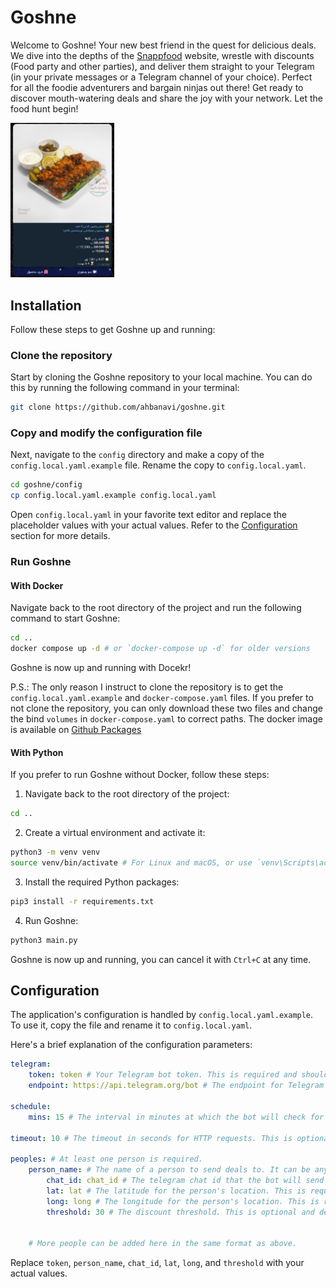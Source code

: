 # Goshne

Welcome to Goshne! Your new best friend in the quest for delicious deals. We dive into the depths of the [Snappfood](https://snappfood.ir/) website, wrestle with discounts (Food party and other parties), and deliver them straight to your Telegram (in your private messages or a Telegram channel of your choice). Perfect for all the foodie adventurers and bargain ninjas out there! Get ready to discover mouth-watering deals and share the joy with your network. Let the food hunt begin!

<img src="resource/screenshot.png" alt="screenshot of Goshne in action" width="33%" />

## Installation

Follow these steps to get Goshne up and running:

### Clone the repository

Start by cloning the Goshne repository to your local machine. You can do this by running the following command in your terminal:

```bash
git clone https://github.com/ahbanavi/goshne.git
```

### Copy and modify the configuration file

Next, navigate to the `config` directory and make a copy of the `config.local.yaml.example` file. Rename the copy to `config.local.yaml`.

```bash
cd goshne/config
cp config.local.yaml.example config.local.yaml
```

Open `config.local.yaml` in your favorite text editor and replace the placeholder values with your actual values. Refer to the [Configuration](#configuration) section for more details.

### Run Goshne

#### With Docker

Navigate back to the root directory of the project and run the following command to start Goshne:

```bash
cd ..
docker compose up -d # or `docker-compose up -d` for older versions
```

Goshne is now up and running with Docekr!

P.S.: The only reason I instruct to clone the repository is to get the `config.local.yaml.example` and `docker-compose.yaml` files. If you prefer to not clone the repository, you can only download these two files and change the bind `volumes` in `docker-compose.yaml` to correct paths. The docker image is available on [Github Packages](https://github.com/ahbanavi/goshne/pkgs/container/goshne)

#### With Python

If you prefer to run Goshne without Docker, follow these steps:

1. Navigate back to the root directory of the project:

```bash
cd ..
```

2. Create a virtual environment and activate it:

```bash
python3 -m venv venv
source venv/bin/activate # For Linux and macOS, or use `venv\Scripts\activate.bat` for windows cmd and `venv\Scripts\Activate.ps1` for powershell.
```

3. Install the required Python packages:

```bash
pip3 install -r requirements.txt
```

4. Run Goshne:

```bash
python3 main.py
```

Goshne is now up and running, you can cancel it with `Ctrl+C` at any time.

## Configuration

The application's configuration is handled by `config.local.yaml.example`. To use it, copy the file and rename it to `config.local.yaml`.

Here's a brief explanation of the configuration parameters:

```yaml
telegram:
    token: token # Your Telegram bot token. This is required and should be a string.
    endpoint: https://api.telegram.org/bot # The endpoint for Telegram bot API server. This is optional and defaults to https://api.telegram.org/bot. Your bot token will be appended to this.

schedule:
    mins: 15 # The interval in minutes at which the bot will check for discounts.

timeout: 10 # The timeout in seconds for HTTP requests. This is optional and defaults to 10 seconds.

peoples: # At least one person is required.
    person_name: # The name of a person to send deals to. It can be anything you want and doesn't have any effect on the bot's functionality, but should be unique and string.
        chat_id: chat_id # The telegram chat id that the bot will send deals to. This is required and should be integer, you can find it with the help of https://t.me/username_to_id_bot.
        lat: lat # The latitude for the person's location. This is required.
        long: long # The longitude for the person's location. This is required.
        threshold: 30 # The discount threshold. This is optional and defaults to 0. If set, the bot will only send deals with a discount greater than or equal to this value.


    # More people can be added here in the same format as above.
```

Replace `token`, `person_name`, `chat_id`, `lat`, `long`, and `threshold` with your actual values.
